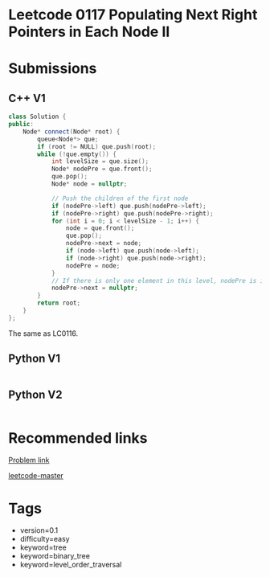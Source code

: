 # Leetcode 0117 Populating Next Right Pointers in Each Node II

# Submissions

## C++ V1

```C++
class Solution {
public:
    Node* connect(Node* root) {
        queue<Node*> que;
        if (root != NULL) que.push(root);
        while (!que.empty()) {
            int levelSize = que.size();
            Node* nodePre = que.front();
            que.pop();
            Node* node = nullptr;

            // Push the children of the first node
            if (nodePre->left) que.push(nodePre->left);
            if (nodePre->right) que.push(nodePre->right);
            for (int i = 0; i < levelSize - 1; i++) {
                node = que.front();
                que.pop();
                nodePre->next = node;
                if (node->left) que.push(node->left);
                if (node->right) que.push(node->right);
                nodePre = node;
            }
            // If there is only one element in this level, nodePre is its pointer
            nodePre->next = nullptr;
        }
        return root;
    }
};
```

The same as LC0116.

## Python V1

```python
```



## Python V2

```python

```


# Recommended links

[Problem link](https://leetcode.com/problems/populating-next-right-pointers-in-each-node-ii/description/)

[leetcode-master](https://github.com/youngyangyang04/leetcode-master/blob/master/problems/0102.%E4%BA%8C%E5%8F%89%E6%A0%91%E7%9A%84%E5%B1%82%E5%BA%8F%E9%81%8D%E5%8E%86.md)



# Tags

- version=0.1
- difficulty=easy
- keyword=tree
- keyword=binary_tree
- keyword=level_order_traversal
